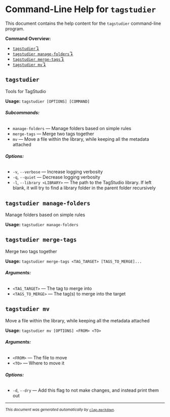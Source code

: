 # Command-Line Help for `tagstudier`

This document contains the help content for the `tagstudier` command-line program.

**Command Overview:**

* [`tagstudier`↴](#tagstudier)
* [`tagstudier manage-folders`↴](#tagstudier-manage-folders)
* [`tagstudier merge-tags`↴](#tagstudier-merge-tags)
* [`tagstudier mv`↴](#tagstudier-mv)

## `tagstudier`

Tools for TagStudio

**Usage:** `tagstudier [OPTIONS] [COMMAND]`

###### **Subcommands:**

* `manage-folders` — Manage folders based on simple rules
* `merge-tags` — Merge two tags together
* `mv` — Move a file within the library, while keeping all the metadata attached

###### **Options:**

* `-v`, `--verbose` — Increase logging verbosity
* `-q`, `--quiet` — Decrease logging verbosity
* `-l`, `--library <LIBRARY>` — The path to the TagStudio library. If left blank, it will try to find a library folder in the parent folder recursively



## `tagstudier manage-folders`

Manage folders based on simple rules

**Usage:** `tagstudier manage-folders`



## `tagstudier merge-tags`

Merge two tags together

**Usage:** `tagstudier merge-tags <TAG_TARGET> [TAGS_TO_MERGE]...`

###### **Arguments:**

* `<TAG_TARGET>` — The tag to merge into
* `<TAGS_TO_MERGE>` — The tag(s) to merge into the target



## `tagstudier mv`

Move a file within the library, while keeping all the metadata attached

**Usage:** `tagstudier mv [OPTIONS] <FROM> <TO>`

###### **Arguments:**

* `<FROM>` — The file to move
* `<TO>` — Where to move it

###### **Options:**

* `-d`, `--dry` — Add this flag to not make changes, and instead print them out



<hr/>

<small><i>
    This document was generated automatically by
    <a href="https://crates.io/crates/clap-markdown"><code>clap-markdown</code></a>.
</i></small>

